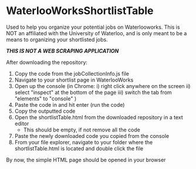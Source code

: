 # WaterlooWorksShortlistTable
Used to help you organize your potential jobs on Waterlooworks. 
This is NOT an affiliated with the University of Waterloo, and is only meant to be a means to organizing your shortlisted jobs.

***THIS IS NOT A WEB SCRAPING APPLICATION***

After downloading the repository:

1. Copy the code from the jobCollectionInfo.js file
2. Navigate to your shortlist page in WaterlooWorks
3. Open up the console
  (in Chrome: 
      i) right click anywhere on the screen
      ii) select "inspect" at the bottom of the page
      iii) switch the tab from "elements" to "console" )
 4. Paste the code in and hit enter (run the code)
 5. Copy the outputted code
 6. Open the shortlistTable.html from the downloaded repository in a text editor
    * This should be empty, if not remove all the code
 7. Paste the newly downloaded code you copied from the console
 8. From your file explorer, navigate to your folder where the shortlistTable.html is located and double click the file
 
By now, the simple HTML page should be opened in your browser
